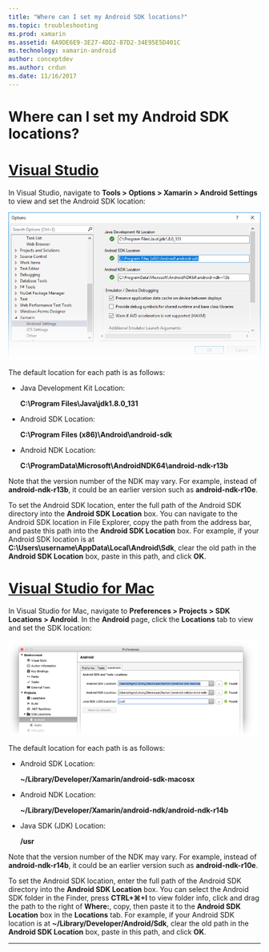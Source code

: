 ```yaml
---
title: "Where can I set my Android SDK locations?"
ms.topic: troubleshooting
ms.prod: xamarin
ms.assetid: 6A9DE6E9-3E27-4DD2-87D2-34E95E5D401C
ms.technology: xamarin-android
author: conceptdev
ms.author: crdun
ms.date: 11/16/2017
---
```


# Where can I set my Android SDK locations?

# [Visual Studio](#tab/vswin)

In Visual Studio, navigate to **Tools > Options > Xamarin > Android
Settings** to view and set the Android SDK location:

[![Example Locations tab in Preferences](android-sdk-location-images/win/01-locations-sml.png)](android-sdk-location-images/win/01-locations.png#lightbox)

The default location for each path is as follows:

- Java Development Kit Location: 

    **C:\\Program Files\\Java\\jdk1.8.0_131**

- Android SDK Location: 

    **C:\\Program Files (x86)\\Android\\android-sdk**

- Android NDK Location: 

    **C:\\ProgramData\\Microsoft\\AndroidNDK64\\android-ndk-r13b**

Note that the version number of the NDK may vary. For example, instead
of **android-ndk-r13b**, it could be an earlier version such as
**android-ndk-r10e**.

To set the Android SDK location, enter the full path of the Android SDK
directory into the **Android SDK Location** box. You can navigate to
the Android SDK location in File Explorer, copy the path from the
address bar, and paste this path into the **Android SDK Location** box.
For example, if your Android SDK location is at
**C:\\Users\\username\\AppData\\Local\\Android\\Sdk**, clear the old
path in the **Android SDK Location** box, paste in this path, and click
**OK**.

# [Visual Studio for Mac](#tab/vsmac)

In Visual Studio for Mac, navigate to **Preferences > Projects > SDK
Locations > Android**. In the **Android** page, click the **Locations**
tab to view and set the SDK location:

[![Example Locations tab in Preferences](android-sdk-location-images/mac/01-locations-sml.png)](android-sdk-location-images/mac/01-locations.png#lightbox)

The default location for each path is as follows:

- Android SDK Location: 

    **~/Library/Developer/Xamarin/android-sdk-macosx**

- Android NDK Location: 

    **~/Library/Developer/Xamarin/android-ndk/android-ndk-r14b**

- Java SDK (JDK) Location: 

    **/usr**

Note that the version number of the NDK may vary. For example, instead
of **android-ndk-r14b**, it could be an earlier version such as
**android-ndk-r10e**.

To set the Android SDK location, enter the full path of the Android
SDK directory into the **Android SDK Location** box. You can select the
Android SDK folder in the Finder, press **CTRL+&#8984;+I** to view
folder info, click and drag the path to the right of **Where:**, copy,
then paste it to the **Android SDK Location** box in the
**Locations** tab. For example, if your Android SDK location is at
**~/Library/Developer/Android/Sdk**, clear the old path in
the **Android SDK Location** box, paste in this path, and click **OK**.

-----
